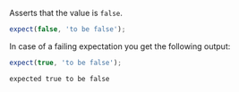 Asserts that the value is `false`.

```js
expect(false, 'to be false');
```

In case of a failing expectation you get the following output:

```js
expect(true, 'to be false');
```

```output
expected true to be false
```
